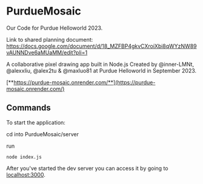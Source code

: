 # PurdueMosaic
Our Code for Purdue Helloworld 2023.

Link to shared planning document: https://docs.google.com/document/d/18_MZFBP4gkvCXroiXbi8qWYzNW89vAUNNDve6aMUaMM/edit?pli=1

A collaborative pixel drawing app built in Node.js
Created by @inner-LMNt, @alexxliu, @alex2tu & @maxluo81 at Purdue Helloworld in September 2023.

[**https://purdue-mosaic.onrender.com/**](https://purdue-mosaic.onrender.com/)

## Commands

To start the application:

cd into PurdueMosaic/server

run

```
node index.js
```

After you've started the dev server you can access it by going to [localhost:3000](http://localhost:3000).
